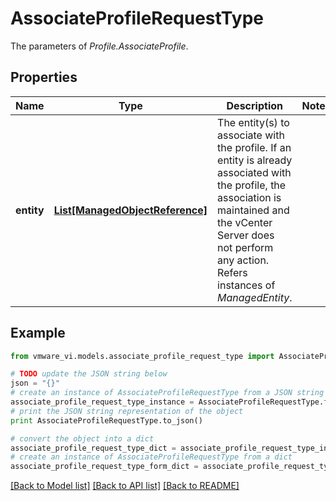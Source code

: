 # AssociateProfileRequestType

The parameters of *Profile.AssociateProfile*. 

## Properties
Name | Type | Description | Notes
------------ | ------------- | ------------- | -------------
**entity** | [**List[ManagedObjectReference]**](ManagedObjectReference.md) | The entity(s) to associate with the profile. If an entity is already associated with the profile, the association is maintained and the vCenter Server does not perform any action.  Refers instances of *ManagedEntity*.  | 

## Example

```python
from vmware_vi.models.associate_profile_request_type import AssociateProfileRequestType

# TODO update the JSON string below
json = "{}"
# create an instance of AssociateProfileRequestType from a JSON string
associate_profile_request_type_instance = AssociateProfileRequestType.from_json(json)
# print the JSON string representation of the object
print AssociateProfileRequestType.to_json()

# convert the object into a dict
associate_profile_request_type_dict = associate_profile_request_type_instance.to_dict()
# create an instance of AssociateProfileRequestType from a dict
associate_profile_request_type_form_dict = associate_profile_request_type.from_dict(associate_profile_request_type_dict)
```
[[Back to Model list]](../README.md#documentation-for-models) [[Back to API list]](../README.md#documentation-for-api-endpoints) [[Back to README]](../README.md)


